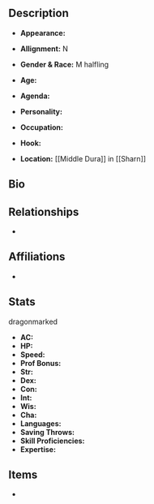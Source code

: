 ## Description
- **Appearance:** 

- **Allignment:** N

- **Gender & Race:** M halfling

- **Age:** 

- **Agenda:** 

- **Personality:** 

- **Occupation:** 

- **Hook:** 

- **Location:** [[Middle Dura]] in [[Sharn]]

## Bio


## Relationships
- 

## Affiliations
- 

## Stats
dragonmarked
- **AC:** 
- **HP:** 
- **Speed:** 
- **Prof Bonus:** 
- **Str:** 
- **Dex:** 
- **Con:** 
- **Int:** 
- **Wis:** 
- **Cha:** 
- **Languages:** 
- **Saving Throws:** 
- **Skill Proficiencies:** 
- **Expertise:** 


## Items
- 
